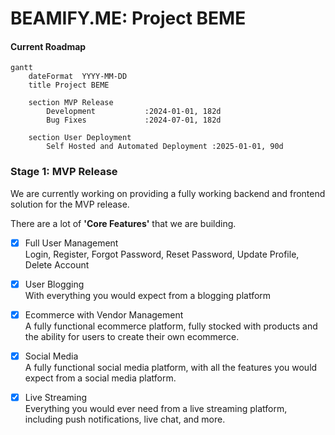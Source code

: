 # BEAMIFY.ME: Project BEME

#### Current Roadmap
```mermaid
gantt
    dateFormat  YYYY-MM-DD
    title Project BEME

    section MVP Release
        Development           :2024-01-01, 182d
        Bug Fixes             :2024-07-01, 182d

    section User Deployment
        Self Hosted and Automated Deployment :2025-01-01, 90d
```

### Stage 1: MVP Release
We are currently working on providing a fully working backend and frontend solution for the MVP release.

There are a lot of **'Core Features'** that we are building.

- [x] Full User Management  
Login, Register, Forgot Password, Reset Password, Update Profile, Delete Account
- [x] User Blogging  
With everything you would expect from a blogging platform
- [x] Ecommerce with Vendor Management  
A fully functional ecommerce platform, fully stocked with products and the ability for users to create their own ecommerce.
- [x] Social Media  
A fully functional social media platform, with all the features you would expect from a social media platform.
- [x] Live Streaming  
Everything you would ever need from a live streaming platform, including push notifications, live chat, and more.


